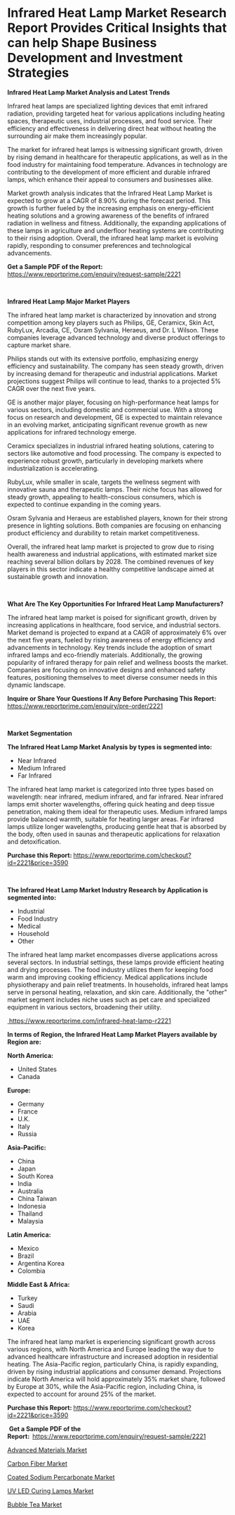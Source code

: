 <p><h1>Infrared Heat Lamp Market Research Report Provides Critical Insights that can help Shape Business Development and Investment Strategies</h1></p><p><strong>Infrared Heat Lamp Market Analysis and Latest Trends</strong></p>
<p><p>Infrared heat lamps are specialized lighting devices that emit infrared radiation, providing targeted heat for various applications including heating spaces, therapeutic uses, industrial processes, and food service. Their efficiency and effectiveness in delivering direct heat without heating the surrounding air make them increasingly popular.</p><p>The market for infrared heat lamps is witnessing significant growth, driven by rising demand in healthcare for therapeutic applications, as well as in the food industry for maintaining food temperature. Advances in technology are contributing to the development of more efficient and durable infrared lamps, which enhance their appeal to consumers and businesses alike.</p><p>Market growth analysis indicates that the Infrared Heat Lamp Market is expected to grow at a CAGR of 8.90% during the forecast period. This growth is further fueled by the increasing emphasis on energy-efficient heating solutions and a growing awareness of the benefits of infrared radiation in wellness and fitness. Additionally, the expanding applications of these lamps in agriculture and underfloor heating systems are contributing to their rising adoption. Overall, the infrared heat lamp market is evolving rapidly, responding to consumer preferences and technological advancements.</p></p>
<p><strong>Get a Sample PDF of the Report:&nbsp;</strong> <a href="https://www.reportprime.com/enquiry/request-sample/2221?utm_campaign=1133&utm_medium=2&utm_source=Github&utm_content=ia&utm_term=15112024&utm_id=infrared-heat-lamp">https://www.reportprime.com/enquiry/request-sample/2221</a></p>
<p>&nbsp;</p>
<p><strong>Infrared Heat Lamp Major Market Players</strong></p>
<p><p>The infrared heat lamp market is characterized by innovation and strong competition among key players such as Philips, GE, Ceramicx, Skin Act, RubyLux, Arcadia, CE, Osram Sylvania, Heraeus, and Dr. L Wilson. These companies leverage advanced technology and diverse product offerings to capture market share.</p><p>Philips stands out with its extensive portfolio, emphasizing energy efficiency and sustainability. The company has seen steady growth, driven by increasing demand for therapeutic and industrial applications. Market projections suggest Philips will continue to lead, thanks to a projected 5% CAGR over the next five years.</p><p>GE is another major player, focusing on high-performance heat lamps for various sectors, including domestic and commercial use. With a strong focus on research and development, GE is expected to maintain relevance in an evolving market, anticipating significant revenue growth as new applications for infrared technology emerge.</p><p>Ceramicx specializes in industrial infrared heating solutions, catering to sectors like automotive and food processing. The company is expected to experience robust growth, particularly in developing markets where industrialization is accelerating.</p><p>RubyLux, while smaller in scale, targets the wellness segment with innovative sauna and therapeutic lamps. Their niche focus has allowed for steady growth, appealing to health-conscious consumers, which is expected to continue expanding in the coming years.</p><p>Osram Sylvania and Heraeus are established players, known for their strong presence in lighting solutions. Both companies are focusing on enhancing product efficiency and durability to retain market competitiveness.</p><p>Overall, the infrared heat lamp market is projected to grow due to rising health awareness and industrial applications, with estimated market size reaching several billion dollars by 2028. The combined revenues of key players in this sector indicate a healthy competitive landscape aimed at sustainable growth and innovation.</p></p>
<p>&nbsp;</p>
<p><strong>What Are The Key Opportunities For Infrared Heat Lamp Manufacturers?</strong></p>
<p><p>The infrared heat lamp market is poised for significant growth, driven by increasing applications in healthcare, food service, and industrial sectors. Market demand is projected to expand at a CAGR of approximately 6% over the next five years, fueled by rising awareness of energy efficiency and advancements in technology. Key trends include the adoption of smart infrared lamps and eco-friendly materials. Additionally, the growing popularity of infrared therapy for pain relief and wellness boosts the market. Companies are focusing on innovative designs and enhanced safety features, positioning themselves to meet diverse consumer needs in this dynamic landscape.</p></p>
<p><strong>Inquire or Share Your Questions If Any Before Purchasing This Report:</strong> <a href="https://www.reportprime.com/enquiry/pre-order/2221?utm_campaign=1133&utm_medium=2&utm_source=Github&utm_content=ia&utm_term=15112024&utm_id=infrared-heat-lamp">https://www.reportprime.com/enquiry/pre-order/2221</a></p>
<p>&nbsp;</p>
<p><strong>Market Segmentation</strong></p>
<p><strong>The Infrared Heat Lamp Market Analysis by types is segmented into:</strong></p>
<p><ul><li>Near Infrared</li><li>Medium Infrared</li><li>Far Infrared</li></ul></p>
<p><p>The infrared heat lamp market is categorized into three types based on wavelength: near infrared, medium infrared, and far infrared. Near infrared lamps emit shorter wavelengths, offering quick heating and deep tissue penetration, making them ideal for therapeutic uses. Medium infrared lamps provide balanced warmth, suitable for heating larger areas. Far infrared lamps utilize longer wavelengths, producing gentle heat that is absorbed by the body, often used in saunas and therapeutic applications for relaxation and detoxification.</p></p>
<p><strong>Purchase this Report:&nbsp;</strong><a href="https://www.reportprime.com/checkout?id=2221&price=3590&utm_campaign=1133&utm_medium=2&utm_source=Github&utm_content=ia&utm_term=15112024&utm_id=infrared-heat-lamp">https://www.reportprime.com/checkout?id=2221&price=3590</a></p>
<p>&nbsp;</p>
<p><strong>The Infrared Heat Lamp Market Industry Research by Application is segmented into:</strong></p>
<p><ul><li>Industrial</li><li>Food Industry</li><li>Medical</li><li>Household</li><li>Other</li></ul></p>
<p><p>The infrared heat lamp market encompasses diverse applications across several sectors. In industrial settings, these lamps provide efficient heating and drying processes. The food industry utilizes them for keeping food warm and improving cooking efficiency. Medical applications include physiotherapy and pain relief treatments. In households, infrared heat lamps serve in personal heating, relaxation, and skin care. Additionally, the "other" market segment includes niche uses such as pet care and specialized equipment in various sectors, broadening their utility.</p></p>
<p><a href="https://www.reportprime.com/infrared-heat-lamp-r2221?utm_campaign=1133&utm_medium=2&utm_source=Github&utm_content=ia&utm_term=15112024&utm_id=infrared-heat-lamp">&nbsp;https://www.reportprime.com/infrared-heat-lamp-r2221</a></p>
<p><strong>In terms of Region, the Infrared Heat Lamp Market Players available by Region are:</strong></p>
<p>
    <p> <strong> North America: </strong>
        <ul>
            <li>United States</li>
            <li>Canada</li>
        </ul>
        </p> 
    <p> <strong> Europe: </strong>
        <ul>
            <li>Germany</li>
            <li>France</li>
            <li>U.K.</li>
            <li>Italy</li>
            <li>Russia</li>
        </ul>
        </p> 
    <p> <strong> Asia-Pacific: </strong>
        <ul>
            <li>China</li>
            <li>Japan</li>
            <li>South Korea</li>
            <li>India</li>
            <li>Australia</li>
            <li>China Taiwan</li>
            <li>Indonesia</li>
            <li>Thailand</li>
            <li>Malaysia</li>
        </ul>
        </p> 
    <p> <strong> Latin America: </strong>
        <ul>
            <li>Mexico</li>
            <li>Brazil</li>
            <li>Argentina Korea</li>
            <li>Colombia</li>
        </ul>
        </p> 
    <p> <strong> Middle East & Africa: </strong>
        <ul>
            <li>Turkey</li>
            <li>Saudi</li>
            <li>Arabia</li>
            <li>UAE</li>
            <li>Korea</li>
        </ul>
    </p>
    </p>
<p><p>The infrared heat lamp market is experiencing significant growth across various regions, with North America and Europe leading the way due to advanced healthcare infrastructure and increased adoption in residential heating. The Asia-Pacific region, particularly China, is rapidly expanding, driven by rising industrial applications and consumer demand. Projections indicate North America will hold approximately 35% market share, followed by Europe at 30%, while the Asia-Pacific region, including China, is expected to account for around 25% of the market.</p></p>
<p><strong>Purchase this Report: </strong><a href="https://www.reportprime.com/checkout?id=2221&price=3590&utm_campaign=1133&utm_medium=2&utm_source=Github&utm_content=ia&utm_term=15112024&utm_id=infrared-heat-lamp">https://www.reportprime.com/checkout?id=2221&price=3590</a></p>
<p>&nbsp;<strong>Get a Sample PDF of the Report:&nbsp;&nbsp;</strong><a href="https://www.reportprime.com/enquiry/request-sample/2221?utm_campaign=1133&utm_medium=2&utm_source=Github&utm_content=ia&utm_term=15112024&utm_id=infrared-heat-lamp">https://www.reportprime.com/enquiry/request-sample/2221</a></p>
<p><strong></strong></p>
<p><p><a href="https://www.linkedin.com/pulse/advanced-materials-market2024-2031-industry-insights-investment-hocyc?utm_campaign=1133&utm_medium=2&utm_source=Github&utm_content=ia&utm_term=15112024&utm_id=infrared-heat-lamp">Advanced Materials Market</a></p><p><a href="https://issuu.com/reportprime-2/docs/carbon-fiber-market-size-2030.pptx_8b89d01c59a4b5?utm_campaign=1133&utm_medium=2&utm_source=Github&utm_content=ia&utm_term=15112024&utm_id=infrared-heat-lamp">Carbon Fiber Market</a></p><p><a href="https://www.linkedin.com/pulse/coated-sodium-percarbonate-market2024-2031-industry-insights-qzrwc?utm_campaign=1133&utm_medium=2&utm_source=Github&utm_content=ia&utm_term=15112024&utm_id=infrared-heat-lamp">Coated Sodium Percarbonate Market</a></p><p><a href="https://github.com/WillieWoodard/Market-Research-Report-List-7/blob/main/uv-led-curing-lamps-market.md?utm_campaign=1133&utm_medium=2&utm_source=Github&utm_content=ia&utm_term=15112024&utm_id=infrared-heat-lamp">UV LED Curing Lamps Market</a></p><p><a href="https://issuu.com/reportprime-2/docs/bubble-tea-market-size-2030.pptx_abdae7ec12ada1?utm_campaign=1133&utm_medium=2&utm_source=Github&utm_content=ia&utm_term=15112024&utm_id=infrared-heat-lamp">Bubble Tea Market</a></p></p>